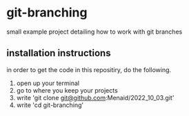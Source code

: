 # git-branching
small example project detailing how to work with git branches

## installation instructions
in order to get the code in this repositiry, do the following.

1. open up your terminal
2. go to where you keep your projects
3. write 'git clone git@github.com:Menaid/2022_10_03.git'
4. write 'cd git-branching'
